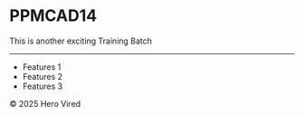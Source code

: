 # PPMCAD14
This is another exciting Training Batch
<hr/>

<ul>
  <li>Features 1 </li>
  <li>Features 2 </li>
  <li>Features 3 </li>
</ul>

&copy; 2025 Hero Vired
